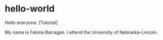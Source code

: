 # hello-world
Hello everyone. [Tutorial]

My name is Fatima Barragan. I attend the University of Nebraska-Lincoln.
